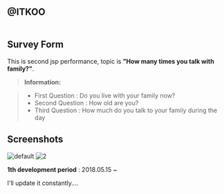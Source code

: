 @ITKOO<br><br><br>
Survey Form
-------------

This is second jsp performance, topic is **"How many times you talk with family?"**.
> **Information:**

> - First Question : Do you live with your family now?
> - Second Question : How old are you?
> - Third Question : How much do you talk to your family during the day

Screenshots
---------------------------------------
![default](https://user-images.githubusercontent.com/31758135/43296811-97e478a2-9188-11e8-978d-4003a16078a5.png)
![2](https://user-images.githubusercontent.com/31758135/43296816-9efbadea-9188-11e8-9442-37217ac93ca2.png)


**1th development period** : 2018.05.15 ~ 

I'll update it constantly....
